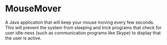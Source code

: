 # MouseMover
A Java application that will keep your mouse moving every few seconds. This will prevent the system from sleeping and trick programs that check for user idle-ness (such as communication programs like Skype) to display that the user is active.
